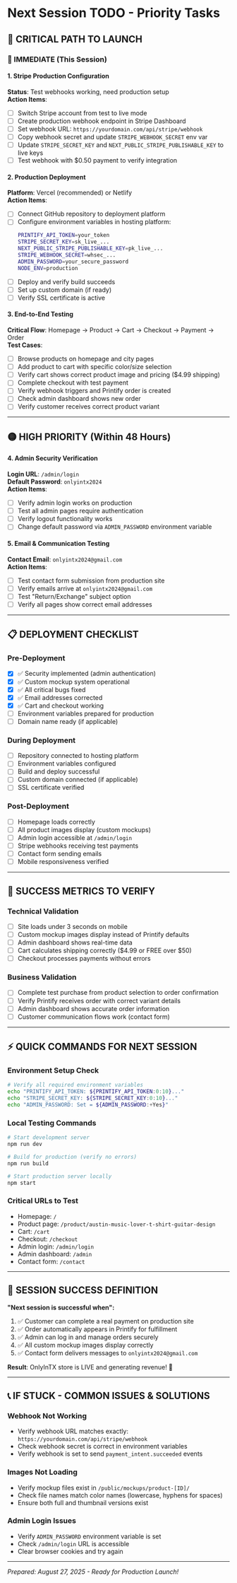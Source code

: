 # Next Session TODO - Priority Tasks

## 🚨 **CRITICAL PATH TO LAUNCH**

### **🔴 IMMEDIATE (This Session)**

#### **1. Stripe Production Configuration**
**Status**: Test webhooks working, need production setup  
**Action Items**:
- [ ] Switch Stripe account from test to live mode
- [ ] Create production webhook endpoint in Stripe Dashboard
- [ ] Set webhook URL: `https://yourdomain.com/api/stripe/webhook`
- [ ] Copy webhook secret and update `STRIPE_WEBHOOK_SECRET` env var
- [ ] Update `STRIPE_SECRET_KEY` and `NEXT_PUBLIC_STRIPE_PUBLISHABLE_KEY` to live keys
- [ ] Test webhook with $0.50 payment to verify integration

#### **2. Production Deployment**
**Platform**: Vercel (recommended) or Netlify  
**Action Items**:
- [ ] Connect GitHub repository to deployment platform
- [ ] Configure environment variables in hosting platform:
  ```bash
  PRINTIFY_API_TOKEN=your_token
  STRIPE_SECRET_KEY=sk_live_...
  NEXT_PUBLIC_STRIPE_PUBLISHABLE_KEY=pk_live_...
  STRIPE_WEBHOOK_SECRET=whsec_...
  ADMIN_PASSWORD=your_secure_password
  NODE_ENV=production
  ```
- [ ] Deploy and verify build succeeds
- [ ] Set up custom domain (if ready)
- [ ] Verify SSL certificate is active

#### **3. End-to-End Testing**
**Critical Flow**: Homepage → Product → Cart → Checkout → Payment → Order  
**Test Cases**:
- [ ] Browse products on homepage and city pages
- [ ] Add product to cart with specific color/size selection
- [ ] Verify cart shows correct product image and pricing ($4.99 shipping)
- [ ] Complete checkout with test payment
- [ ] Verify webhook triggers and Printify order is created
- [ ] Check admin dashboard shows new order
- [ ] Verify customer receives correct product variant

---

## 🟡 **HIGH PRIORITY (Within 48 Hours)**

#### **4. Admin Security Verification**
**Login URL**: `/admin/login`  
**Default Password**: `onlyintx2024`  
**Action Items**:
- [ ] Verify admin login works on production
- [ ] Test all admin pages require authentication
- [ ] Verify logout functionality works
- [ ] Change default password via `ADMIN_PASSWORD` environment variable

#### **5. Email & Communication Testing**
**Contact Email**: `onlyintx2024@gmail.com`  
**Action Items**:
- [ ] Test contact form submission from production site
- [ ] Verify emails arrive at `onlyintx2024@gmail.com`
- [ ] Test "Return/Exchange" subject option
- [ ] Verify all pages show correct email addresses

---

## 📋 **DEPLOYMENT CHECKLIST**

### **Pre-Deployment**
- [x] ✅ Security implemented (admin authentication)
- [x] ✅ Custom mockup system operational
- [x] ✅ All critical bugs fixed
- [x] ✅ Email addresses corrected
- [x] ✅ Cart and checkout working
- [ ] Environment variables prepared for production
- [ ] Domain name ready (if applicable)

### **During Deployment**
- [ ] Repository connected to hosting platform
- [ ] Environment variables configured
- [ ] Build and deploy successful
- [ ] Custom domain connected (if applicable)
- [ ] SSL certificate verified

### **Post-Deployment**
- [ ] Homepage loads correctly
- [ ] All product images display (custom mockups)
- [ ] Admin login accessible at `/admin/login`
- [ ] Stripe webhooks receiving test payments
- [ ] Contact form sending emails
- [ ] Mobile responsiveness verified

---

## 🚀 **SUCCESS METRICS TO VERIFY**

### **Technical Validation**
- [ ] Site loads under 3 seconds on mobile
- [ ] Custom mockup images display instead of Printify defaults
- [ ] Admin dashboard shows real-time data
- [ ] Cart calculates shipping correctly ($4.99 or FREE over $50)
- [ ] Checkout processes payments without errors

### **Business Validation**
- [ ] Complete test purchase from product selection to order confirmation
- [ ] Verify Printify receives order with correct variant details
- [ ] Admin dashboard shows accurate order information
- [ ] Customer communication flows work (contact form)

---

## ⚡ **QUICK COMMANDS FOR NEXT SESSION**

### **Environment Setup Check**
```bash
# Verify all required environment variables
echo "PRINTIFY_API_TOKEN: ${PRINTIFY_API_TOKEN:0:10}..."
echo "STRIPE_SECRET_KEY: ${STRIPE_SECRET_KEY:0:10}..."
echo "ADMIN_PASSWORD: Set = ${ADMIN_PASSWORD:+Yes}"
```

### **Local Testing Commands**
```bash
# Start development server
npm run dev

# Build for production (verify no errors)
npm run build

# Start production server locally
npm start
```

### **Critical URLs to Test**
- Homepage: `/`
- Product page: `/product/austin-music-lover-t-shirt-guitar-design`
- Cart: `/cart`
- Checkout: `/checkout`
- Admin login: `/admin/login`
- Admin dashboard: `/admin`
- Contact form: `/contact`

---

## 🎯 **SESSION SUCCESS DEFINITION**

**"Next session is successful when":**
1. ✅ Customer can complete a real payment on production site
2. ✅ Order automatically appears in Printify for fulfillment
3. ✅ Admin can log in and manage orders securely
4. ✅ All custom mockup images display correctly
5. ✅ Contact form delivers messages to `onlyintx2024@gmail.com`

**Result**: OnlyInTX store is LIVE and generating revenue! 🎉

---

## 📞 **IF STUCK - COMMON ISSUES & SOLUTIONS**

### **Webhook Not Working**
- Verify webhook URL matches exactly: `https://yourdomain.com/api/stripe/webhook`
- Check webhook secret is correct in environment variables
- Verify webhook is set to send `payment_intent.succeeded` events

### **Images Not Loading**
- Verify mockup files exist in `/public/mockups/product-[ID]/`
- Check file names match color names (lowercase, hyphens for spaces)
- Ensure both full and thumbnail versions exist

### **Admin Login Issues**
- Verify `ADMIN_PASSWORD` environment variable is set
- Check `/admin/login` URL is accessible
- Clear browser cookies and try again

---

*Prepared: August 27, 2025 - Ready for Production Launch!*